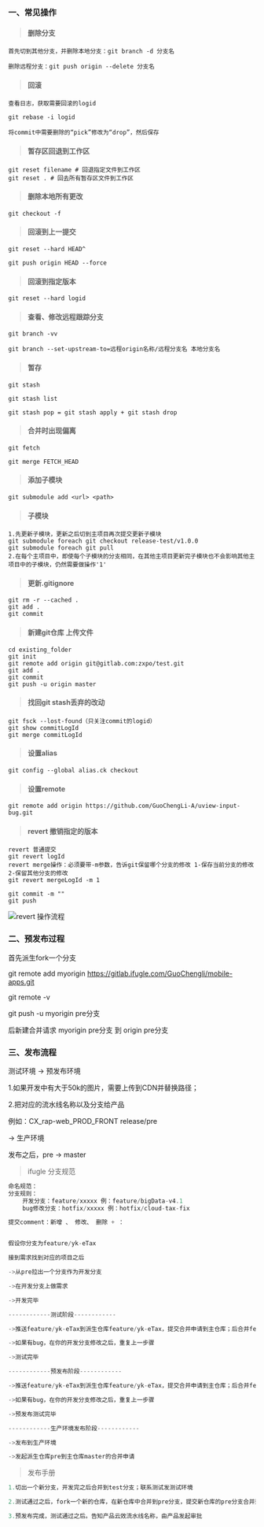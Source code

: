 

### 一、常见操作

> #### 删除分支

```shell
首先切到其他分支，并删除本地分支：git branch -d 分支名

删除远程分支：git push origin --delete 分支名
```



> #### 回滚

```shell
查看日志，获取需要回滚的logid

git rebase -i logid

将commit中需要删除的“pick”修改为“drop”，然后保存
```



> #### 暂存区回退到工作区

```shell
git reset filename # 回退指定文件到工作区
git reset . # 回去所有暂存区文件到工作区
```



> #### 删除本地所有更改

```shell
git checkout -f
```



> #### 回滚到上一提交

```shell
git reset --hard HEAD^ 

git push origin HEAD --force
```



> #### 回滚到指定版本

```shell
git reset --hard logid
```



> #### 查看、修改远程跟踪分支

```shell
git branch -vv

git branch --set-upstream-to=远程origin名称/远程分支名 本地分支名
```



> #### 暂存

```shell
git stash

git stash list 

git stash pop = git stash apply + git stash drop
```



> #### 合并时出现偏离

```shell
git fetch

git merge FETCH_HEAD
```

> #### 添加子模块

```shell
git submodule add <url> <path>
```

> #### 子模块

```shell
1.先更新子模块，更新之后切到主项目再次提交更新子模块
git submodule foreach git checkout release-test/v1.0.0
git submodule foreach git pull
2.在每个主项目中，即使每个子模块的分支相同，在其他主项目更新完子模块也不会影响其他主项目中的子模块，仍然需要做操作'1'
```



> #### 更新.gitignore

```shell
git rm -r --cached .
git add .
git commit
```



> #### 新建git仓库 上传文件

```shell
cd existing_folder
git init
git remote add origin git@gitlab.com:zxpo/test.git
git add .
git commit
git push -u origin master
```



> #### 找回git stash丢弃的改动

```shell
git fsck --lost-found（只关注commit的logid）
git show commitLogId
git merge commitLogId
```



> #### 设置alias

```shell
git config --global alias.ck checkout
```



> #### 设置remote

```shell
git remote add origin https://github.com/GuoChengLi-A/uview-input-bug.git
```



> #### revert  撤销指定的版本

```shell
revert 普通提交
git revert logId
revert merge操作：必须要带-m参数，告诉git保留哪个分支的修改 1-保存当前分支的修改 2-保留其他分支的修改
git revert mergeLogId -m 1 

git commit -m ""
git push
```



![revert 操作流程](https://imgconvert.csdnimg.cn/aHR0cDovL2ltZy5ibG9nLmNzZG4ubmV0LzIwMTgwNDE0MjA1ODE2MTg4)

### 二、预发布过程

首先派生fork一个分支

git remote add myorigin https://gitlab.ifugle.com/GuoChengli/mobile-apps.git

git remote -v

git push -u myorigin pre分支

后新建合并请求 myorigin pre分支 到 origin pre分支

### 三、发布流程

测试环境 -> 预发布环境

1.如果开发中有大于50k的图片，需要上传到CDN并替换路径；

2.把对应的流水线名称以及分支给产品

例如：CX_rap-web_PROD_FRONT release/pre

 -> 生产环境

发布之后，pre -> master



>ifugle 分支规范

```js
命名规范：
分支规则：
	开发分支：feature/xxxxx 例：feature/bigData-v4.1
	bug修改分支：hotfix/xxxxx 例：hotfix/cloud-tax-fix

提交comment：新增 、 修改、 删除 + ：


假设你分支为feature/yk-eTax

接到需求找到对应的项目之后

->从pre拉出一个分支作为开发分支

->在开发分支上做需求

->开发完毕

------------测试阶段------------

->推送feature/yk-eTax到派生仓库feature/yk-eTax，提交合并申请到主仓库；后合并feature/yk-eTax到主仓库的test分支，并且发布到测试环境

->如果有bug，在你的开发分支修改之后，重复上一步骤

->测试完毕

------------预发布阶段------------

->推送feature/yk-eTax到派生仓库feature/yk-eTax，提交合并申请到主仓库；后合并feature/yk-eTax到派生仓库的pre分支，提交合并申请到主仓库pre，并且发布到预发布环境

->如果有bug，在你的开发分支修改之后，重复上一步骤

->预发布测试完毕

------------生产环境发布阶段------------

->发布到生产环境

->发起派生仓库pre到主仓库master的合并申请
```



> 发布手册

```js
1.切出一个新分支，开发完之后合并到test分支；联系测试发测试环境

2.测试通过之后，fork一个新的仓库，在新仓库中合并到pre分支，提交新仓库的pre分支合并到原始仓库的pre分支的合并申请。合并之后，自行发预发布环境

3.预发布完成，测试通过之后。告知产品云效流水线名称，由产品发起审批
```



